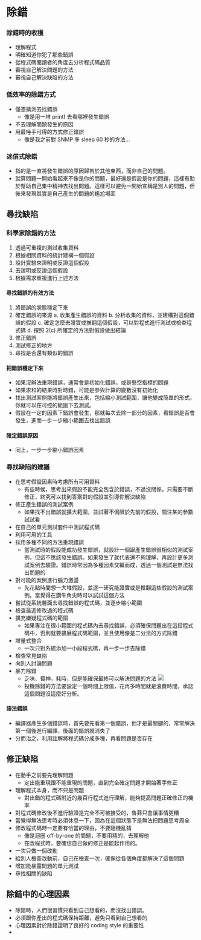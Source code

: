 # 除錯
### 除錯時的收穫
* 理解程式
* 明確知道你犯了那些錯誤
* 從程式碼閱讀者的角度去分析程式碼品質
* 審視自己解決問題的方法
* 審視自己解決缺陷的方法

### 低效率的除錯方式
* 僅憑猜測去找錯誤
	* 像是用一堆 printf 去看哪裡發生錯誤
* 不去理解問題發生的原因
* 用最唾手可得的方式修正錯誤
	* 像是我之前對 SNMP 多 sleep 60 秒的方法...
### 迷信式除錯
* 指的是一直將發生錯誤的原因歸咎於其他東西，而非自己的問題。
* 就算問題一開始看起來不像是你的問題，最好還是假設是你的問題，這樣有助於幫助自己集中精神去找出問題。這樣可以避免一開始宣稱是別人的問題，但後來發現其實是自己產生的問題的尷尬場面

## 尋找缺陷
### 科學家除錯的方法
1. 透過可重複的測試收集資料
2. 根據相關資料的統計建構一個假設
3. 設計實驗來證明或反證這個假設
4. 去證明或反證這個假設
5. 根據需求重複進行上述方法

#### 尋找錯誤的有效方法
1. 將錯誤的狀態穩定下來
2. 確定錯誤的來源
	a. 收集產生錯誤的資料
	b. 分析收集的資料，並建構對這個錯誤的假設
	c. 確定怎麼去證實或推翻這個假設，可以對程式進行測試或檢查程式碼
	d. 按照 2\(c\) 所確定的方法對假設做出結論
3. 修正錯誤
4. 測試修正的地方
5. 尋找是否還有類似的錯誤

#### 把錯誤穩定下來
* 如果沒辦法重現錯誤，通常會是初始化錯誤，或是懸空指標的問題
* 如果求和的結果時對時錯，可能是參與計算的變數沒有初始化
* 找出測試案例能將錯誤產生出來，包括縮小測試範圍，讓他變成簡單的形式。你就可以在可控的範圍下去測試。
* 假設在一定的因素下錯誤會發生，那就每次去除一部分的因素，看錯誤是否會發生，進而一步一步縮小範圍去找出錯誤
#### 確定錯誤原因
* 同上，一步一步縮小錯誤因素
### 尋找缺陷的建議
* 在思考假設因素時考慮所有可用資料
	* 有些時候，思考出來假設不能完全包含於錯誤，不過沒關係，只需要不斷修正，終究可以找到答案對的假設並引導你解決缺陷
* 修正產生錯誤的測試案例
	* 如果找不出錯誤就擴大範圍，並試著不侷限於先前的假設，關注某的參數試試看
* 在自己的單元測試套件中測試程式碼
* 利用可用的工具
* 採用多種不同的方法重現錯誤
	* 當測試時的假設能成功發生錯誤，就設計一個跟產生錯誤很相似的測試案例，但這不應該發生錯誤。如果發生了就代表還不夠理解，再設計更多測試案例去驗證。錯誤時常因為多種因素交織而成，透過一個測試是無法找出問題的
* 對可能的案例進行腦力激盪
	* 先花點時間想一大堆假設，並逐一研究能證實或是推翻這些假設的測試案例。當覺得在鑽牛角尖時可以試試這個方法
* 嘗試從系統層面去尋找錯誤的程式碼，並逐步縮小範圍
* 檢查最近修改過的程式碼
* 擴充嫌疑程式碼的範圍
	* 如果專注在很小範圍的程式碼內去尋找錯誤，必須確保問題出在這段程式碼中，否則就要擴展程式碼範圍，並且使用像是二分法的方式除錯
* 增量式整合
	* 一次只對系統添加一小段程式碼，再一步一步去除錯
* 檢查常見缺陷
* 向別人討論問題
* 暴力除錯
	* 乏味、費神，耗時，但是能確保最終可以解決問題的方法
![](https://i.imgur.com/RX5jMMp.png)
	* 投機除錯的方法要設定一個時間上限值，花再多時間就是浪費時間，承認這個問題沒這麼好分析。
#### 語法錯誤
* 編譯器產生多個錯誤時，首先要先看第一個錯誤，他才是最關鍵的，常常解決第一個後進行編譯，後面的錯誤就消失了
* 分而治之，利用註解將程式碼分成多塊，再看問題是否存在
## 修正缺陷
* 在動手之前要先理解問題
	* 定出能重現跟不能重現的問題，直到完全確定問題才開始著手修正
* 理解程式本身，而不只是問題
	* 對出錯的程式碼附近的幾百行程式進行理解，能夠提高問題正確修正的機率
* 對程式碼修改後不進行驗證是完全不可被接受的，魯莽只會讓事情更糟
* 當覺得無法思考時必須休息一下，因為在這個狀態下是無法把問題思考周全
* 修改程式碼時一定要有恰當的理由，不要隨機亂猜
	* 像是迴圈 off-by-one 的問題，不要用猜的，去理解他
	* 在改程式時，要確信自己做的修正是能起作用的。
* 一次只做一個改動
* 給別人檢查改動前，自己在檢查一次，確保從各個角度都解決了這個問題
* 增加能暴露問題的單元測試
* 尋找相關的缺陷
## 除錯中的心理因素
* 除錯時，人們很習慣只看到自己想看的，而沒找出錯誤。
* 必須跟你產出的程式碼保持距離，避免只看到自己想看的
* 心理因素對於除錯證明了良好的 coding style 的重要性
* 
<!--stackedit_data:
eyJoaXN0b3J5IjpbLTE3MTE3NzI5NzAsLTk0MDY4MDA4MSwtMz
c0MDMyMDAsLTc4NzY3NjQ5LC0xODkxOTI1NTQwLC00MDEzMjAx
MzIsLTE5MTg2ODI3NjEsMTkyNzA4MjM4NSwtMTU0MTQ2Nzc2NS
wtMjU0Mjc5MjI5LDE5NzM1MDUxMDZdfQ==
-->